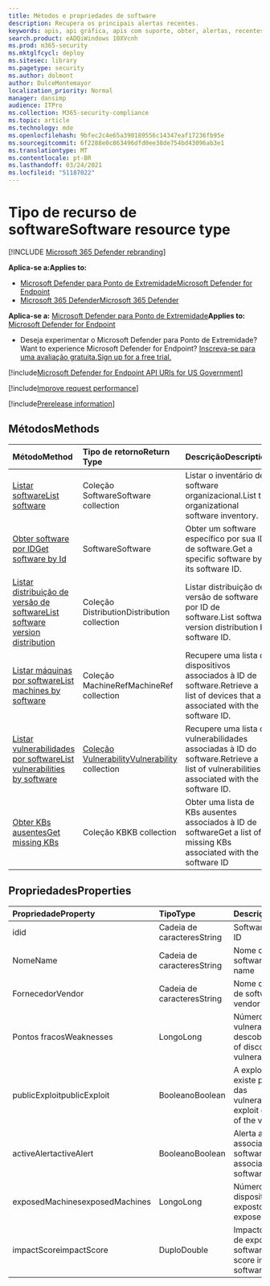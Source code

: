 ```yaml
---
title: Métodos e propriedades de software
description: Recupera os principais alertas recentes.
keywords: apis, api gráfica, apis com suporte, obter, alertas, recentes
search.product: eADQiWindows 10XVcnh
ms.prod: m365-security
ms.mktglfcycl: deploy
ms.sitesec: library
ms.pagetype: security
ms.author: dolmont
author: DulceMontemayor
localization_priority: Normal
manager: dansimp
audience: ITPro
ms.collection: M365-security-compliance
ms.topic: article
ms.technology: mde
ms.openlocfilehash: 9bfec2c4e65a390189556c14347eaf17236fb95e
ms.sourcegitcommit: 6f2288e0c863496dfd0ee38de754bd43096ab3e1
ms.translationtype: MT
ms.contentlocale: pt-BR
ms.lasthandoff: 03/24/2021
ms.locfileid: "51187022"
---
```

# <a name="software-resource-type"></a><span data-ttu-id="fe29b-104">Tipo de recurso de software</span><span class="sxs-lookup"><span data-stu-id="fe29b-104">Software resource type</span></span>

[!INCLUDE [Microsoft 365 Defender rebranding](../../includes/microsoft-defender.md)]

<span data-ttu-id="fe29b-105">**Aplica-se a:**</span><span class="sxs-lookup"><span data-stu-id="fe29b-105">**Applies to:**</span></span>
- [<span data-ttu-id="fe29b-106">Microsoft Defender para Ponto de Extremidade</span><span class="sxs-lookup"><span data-stu-id="fe29b-106">Microsoft Defender for Endpoint</span></span>](https://go.microsoft.com/fwlink/p/?linkid=2154037)
- [<span data-ttu-id="fe29b-107">Microsoft 365 Defender</span><span class="sxs-lookup"><span data-stu-id="fe29b-107">Microsoft 365 Defender</span></span>](https://go.microsoft.com/fwlink/?linkid=2118804)

<span data-ttu-id="fe29b-108">**Aplica-se a:** [Microsoft Defender para Ponto de Extremidade](https://go.microsoft.com/fwlink/?linkid=2154037)</span><span class="sxs-lookup"><span data-stu-id="fe29b-108">**Applies to:** [Microsoft Defender for Endpoint](https://go.microsoft.com/fwlink/?linkid=2154037)</span></span>

- <span data-ttu-id="fe29b-109">Deseja experimentar o Microsoft Defender para Ponto de Extremidade?</span><span class="sxs-lookup"><span data-stu-id="fe29b-109">Want to experience Microsoft Defender for Endpoint?</span></span> [<span data-ttu-id="fe29b-110">Inscreva-se para uma avaliação gratuita.</span><span class="sxs-lookup"><span data-stu-id="fe29b-110">Sign up for a free trial.</span></span>](https://www.microsoft.com/microsoft-365/windows/microsoft-defender-atp?ocid=docs-wdatp-exposedapis-abovefoldlink)

[!include[Microsoft Defender for Endpoint API URIs for US Government](../../includes/microsoft-defender-api-usgov.md)]

[!include[Improve request performance](../../includes/improve-request-performance.md)]


[!include[Prerelease information](../../includes/prerelease.md)]

## <a name="methods"></a><span data-ttu-id="fe29b-111">Métodos</span><span class="sxs-lookup"><span data-stu-id="fe29b-111">Methods</span></span>

<span data-ttu-id="fe29b-112">Método</span><span class="sxs-lookup"><span data-stu-id="fe29b-112">Method</span></span> |<span data-ttu-id="fe29b-113">Tipo de retorno</span><span class="sxs-lookup"><span data-stu-id="fe29b-113">Return Type</span></span> |<span data-ttu-id="fe29b-114">Descrição</span><span class="sxs-lookup"><span data-stu-id="fe29b-114">Description</span></span>
:---|:---|:---
[<span data-ttu-id="fe29b-115">Listar software</span><span class="sxs-lookup"><span data-stu-id="fe29b-115">List software</span></span>](get-software.md) | <span data-ttu-id="fe29b-116">Coleção Software</span><span class="sxs-lookup"><span data-stu-id="fe29b-116">Software collection</span></span> | <span data-ttu-id="fe29b-117">Listar o inventário de software organizacional.</span><span class="sxs-lookup"><span data-stu-id="fe29b-117">List the organizational software inventory.</span></span>
[<span data-ttu-id="fe29b-118">Obter software por ID</span><span class="sxs-lookup"><span data-stu-id="fe29b-118">Get software by Id</span></span>](get-software-by-id.md) | <span data-ttu-id="fe29b-119">Software</span><span class="sxs-lookup"><span data-stu-id="fe29b-119">Software</span></span> | <span data-ttu-id="fe29b-120">Obter um software específico por sua ID de software.</span><span class="sxs-lookup"><span data-stu-id="fe29b-120">Get a specific software by its software ID.</span></span>
[<span data-ttu-id="fe29b-121">Listar distribuição de versão de software</span><span class="sxs-lookup"><span data-stu-id="fe29b-121">List software version distribution</span></span>](get-software-ver-distribution.md)| <span data-ttu-id="fe29b-122">Coleção Distribution</span><span class="sxs-lookup"><span data-stu-id="fe29b-122">Distribution collection</span></span> | <span data-ttu-id="fe29b-123">Listar distribuição de versão de software por ID de software.</span><span class="sxs-lookup"><span data-stu-id="fe29b-123">List software version distribution by software ID.</span></span>
[<span data-ttu-id="fe29b-124">Listar máquinas por software</span><span class="sxs-lookup"><span data-stu-id="fe29b-124">List machines by software</span></span>](get-machines-by-software.md)| <span data-ttu-id="fe29b-125">Coleção MachineRef</span><span class="sxs-lookup"><span data-stu-id="fe29b-125">MachineRef collection</span></span> | <span data-ttu-id="fe29b-126">Recupere uma lista de dispositivos associados à ID de software.</span><span class="sxs-lookup"><span data-stu-id="fe29b-126">Retrieve a list of devices that are associated with the software ID.</span></span>
[<span data-ttu-id="fe29b-127">Listar vulnerabilidades por software</span><span class="sxs-lookup"><span data-stu-id="fe29b-127">List vulnerabilities by software</span></span>](get-vuln-by-software.md) | <span data-ttu-id="fe29b-128">[Coleção Vulnerability](vulnerability.md)</span><span class="sxs-lookup"><span data-stu-id="fe29b-128">[Vulnerability](vulnerability.md) collection</span></span> | <span data-ttu-id="fe29b-129">Recupere uma lista de vulnerabilidades associadas à ID do software.</span><span class="sxs-lookup"><span data-stu-id="fe29b-129">Retrieve a list of vulnerabilities associated with the software ID.</span></span>
[<span data-ttu-id="fe29b-130">Obter KBs ausentes</span><span class="sxs-lookup"><span data-stu-id="fe29b-130">Get missing KBs</span></span>](get-missing-kbs-software.md) | <span data-ttu-id="fe29b-131">Coleção KB</span><span class="sxs-lookup"><span data-stu-id="fe29b-131">KB collection</span></span> | <span data-ttu-id="fe29b-132">Obter uma lista de KBs ausentes associados à ID de software</span><span class="sxs-lookup"><span data-stu-id="fe29b-132">Get a list of missing KBs associated with the software ID</span></span>

## <a name="properties"></a><span data-ttu-id="fe29b-133">Propriedades</span><span class="sxs-lookup"><span data-stu-id="fe29b-133">Properties</span></span>

<span data-ttu-id="fe29b-134">Propriedade</span><span class="sxs-lookup"><span data-stu-id="fe29b-134">Property</span></span> |   <span data-ttu-id="fe29b-135">Tipo</span><span class="sxs-lookup"><span data-stu-id="fe29b-135">Type</span></span>   |   <span data-ttu-id="fe29b-136">Descrição</span><span class="sxs-lookup"><span data-stu-id="fe29b-136">Description</span></span>
:---|:---|:---
<span data-ttu-id="fe29b-137">id</span><span class="sxs-lookup"><span data-stu-id="fe29b-137">id</span></span> | <span data-ttu-id="fe29b-138">Cadeia de caracteres</span><span class="sxs-lookup"><span data-stu-id="fe29b-138">String</span></span> | <span data-ttu-id="fe29b-139">Software ID</span><span class="sxs-lookup"><span data-stu-id="fe29b-139">Software ID</span></span>
<span data-ttu-id="fe29b-140">Nome</span><span class="sxs-lookup"><span data-stu-id="fe29b-140">Name</span></span> | <span data-ttu-id="fe29b-141">Cadeia de caracteres</span><span class="sxs-lookup"><span data-stu-id="fe29b-141">String</span></span> | <span data-ttu-id="fe29b-142">Nome do software</span><span class="sxs-lookup"><span data-stu-id="fe29b-142">Software name</span></span>
<span data-ttu-id="fe29b-143">Fornecedor</span><span class="sxs-lookup"><span data-stu-id="fe29b-143">Vendor</span></span> | <span data-ttu-id="fe29b-144">Cadeia de caracteres</span><span class="sxs-lookup"><span data-stu-id="fe29b-144">String</span></span> | <span data-ttu-id="fe29b-145">Nome do fornecedor de software</span><span class="sxs-lookup"><span data-stu-id="fe29b-145">Software vendor name</span></span>
<span data-ttu-id="fe29b-146">Pontos fracos</span><span class="sxs-lookup"><span data-stu-id="fe29b-146">Weaknesses</span></span> | <span data-ttu-id="fe29b-147">Longo</span><span class="sxs-lookup"><span data-stu-id="fe29b-147">Long</span></span> | <span data-ttu-id="fe29b-148">Número de vulnerabilidades descobertas</span><span class="sxs-lookup"><span data-stu-id="fe29b-148">Number of discovered vulnerabilities</span></span>
<span data-ttu-id="fe29b-149">publicExploit</span><span class="sxs-lookup"><span data-stu-id="fe29b-149">publicExploit</span></span> | <span data-ttu-id="fe29b-150">Booleano</span><span class="sxs-lookup"><span data-stu-id="fe29b-150">Boolean</span></span> | <span data-ttu-id="fe29b-151">A exploração pública existe para algumas das vulnerabilidades</span><span class="sxs-lookup"><span data-stu-id="fe29b-151">Public exploit exists for some of the vulnerabilities</span></span>
<span data-ttu-id="fe29b-152">activeAlert</span><span class="sxs-lookup"><span data-stu-id="fe29b-152">activeAlert</span></span> | <span data-ttu-id="fe29b-153">Booleano</span><span class="sxs-lookup"><span data-stu-id="fe29b-153">Boolean</span></span> | <span data-ttu-id="fe29b-154">Alerta ativo está associado a este software</span><span class="sxs-lookup"><span data-stu-id="fe29b-154">Active alert is associated with this software</span></span>
<span data-ttu-id="fe29b-155">exposedMachines</span><span class="sxs-lookup"><span data-stu-id="fe29b-155">exposedMachines</span></span> | <span data-ttu-id="fe29b-156">Longo</span><span class="sxs-lookup"><span data-stu-id="fe29b-156">Long</span></span> | <span data-ttu-id="fe29b-157">Número de dispositivos expostos</span><span class="sxs-lookup"><span data-stu-id="fe29b-157">Number of exposed devices</span></span>
<span data-ttu-id="fe29b-158">impactScore</span><span class="sxs-lookup"><span data-stu-id="fe29b-158">impactScore</span></span> | <span data-ttu-id="fe29b-159">Duplo</span><span class="sxs-lookup"><span data-stu-id="fe29b-159">Double</span></span> | <span data-ttu-id="fe29b-160">Impacto da pontuação de exposição deste software</span><span class="sxs-lookup"><span data-stu-id="fe29b-160">Exposure score impact of this software</span></span>

